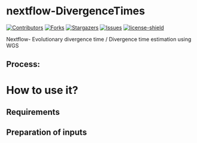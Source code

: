 # nextflow-DivergenceTimes
[![Contributors][contributors-shield]][contributors-url]
[![Forks][forks-shield]][forks-url]
[![Stargazers][stars-shield]][stars-url]
[![Issues][issues-shield]][issues-url]
[![license-shield]][license-url]

Nextflow- Evolutionary divergence time / Divergence time estimation using WGS


## Process:


# How to use it?

## Requirements

## Preparation of inputs

[contributors-shield]: https://img.shields.io/github/contributors/jimmlucas/nextflow-DivergenceTimes.svg?style=for-the-badge
[contributors-url]: https://github.com/jimmlucas/nextflow-DivergenceTimes/graphs/contributors

[forks-shield]: https://img.shields.io/github/forks/jimmlucas/nextflow-DivergenceTimes.svg?style=for-the-badge
[forks-url]: https://github.com/jimmlucas/nextflow-DivergenceTimes/network/members

[stars-shield]: https://img.shields.io/github/stars/jimmlucas/nextflow-DivergenceTimes.svg?style=for-the-badge
[stars-url]: https://github.com/gjimmlucas/nextflow-DivergenceTimes/stargazers

[issues-shield]: https://img.shields.io/github/issues/jimmlucas/nextflow-DivergenceTimes.svg?style=for-the-badge
[issues-url]: https://github.com/jimmlucas/nextflow-DivergenceTimes/issues

[license-shield]: https://img.shields.io/github/license/jimmlucas/nextflow-DivergenceTimes.svg?style=for-the-badge
[license-url]: https://github.com/jimmlucas/nextflow-DivergenceTimes/blob/master/LICENSE.txt
